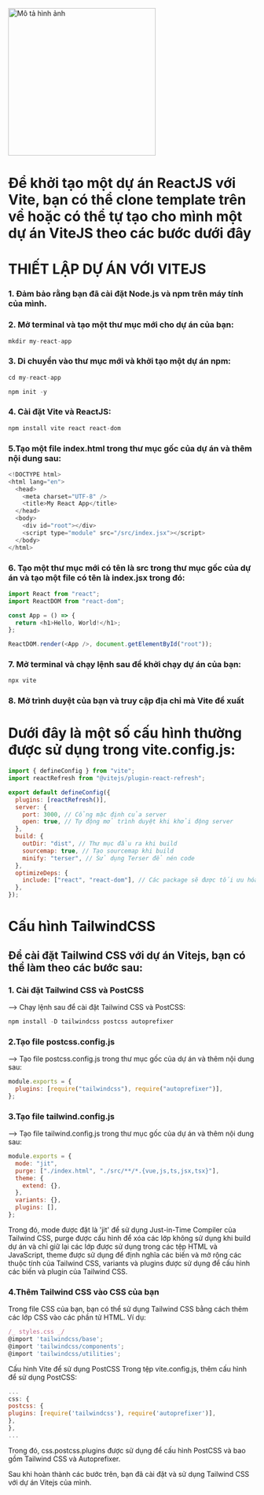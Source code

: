 <img src="https://user-images.githubusercontent.com/86196042/229306137-39955f86-026b-4ad7-829e-be0d6917ee2e.png" alt="Mô tả hình ảnh" height="300">

# Để khởi tạo một dự án ReactJS với Vite, bạn có thể clone template trên về hoặc có thể tự tạo cho mình một dự án ViteJS theo các bước dưới đây

# THIẾT LẬP DỰ ÁN VỚI VITEJS

### 1. Đảm bảo rằng bạn đã cài đặt Node.js và npm trên máy tính của mình.

### 2. Mở terminal và tạo một thư mục mới cho dự án của bạn:

```javascript
mkdir my-react-app
```

### 3. Di chuyển vào thư mục mới và khởi tạo một dự án npm:

```javascript
cd my-react-app
```

```javascript
npm init -y
```

### 4. Cài đặt Vite và ReactJS:

```javascript
npm install vite react react-dom
```

### 5.Tạo một file index.html trong thư mục gốc của dự án và thêm nội dung sau:

```javascript
<!DOCTYPE html>
<html lang="en">
  <head>
    <meta charset="UTF-8" />
    <title>My React App</title>
  </head>
  <body>
    <div id="root"></div>
    <script type="module" src="/src/index.jsx"></script>
  </body>
</html>
```

### 6. Tạo một thư mục mới có tên là src trong thư mục gốc của dự án và tạo một file có tên là index.jsx trong đó:

```javascript
import React from "react";
import ReactDOM from "react-dom";

const App = () => {
  return <h1>Hello, World!</h1>;
};

ReactDOM.render(<App />, document.getElementById("root"));
```

### 7. Mở terminal và chạy lệnh sau để khởi chạy dự án của bạn:

```javascript
npx vite
```

### 8. Mở trình duyệt của bạn và truy cập địa chỉ mà Vite đề xuất

# Dưới đây là một số cấu hình thường được sử dụng trong vite.config.js:

```javascript
import { defineConfig } from "vite";
import reactRefresh from "@vitejs/plugin-react-refresh";

export default defineConfig({
  plugins: [reactRefresh()],
  server: {
    port: 3000, // Cổng mặc định của server
    open: true, // Tự động mở trình duyệt khi khởi động server
  },
  build: {
    outDir: "dist", // Thư mục đầu ra khi build
    sourcemap: true, // Tạo sourcemap khi build
    minify: "terser", // Sử dụng Terser để nén code
  },
  optimizeDeps: {
    include: ["react", "react-dom"], // Các package sẽ được tối ưu hóa
  },
});
```

# Cấu hình TailwindCSS

## Để cài đặt Tailwind CSS với dự án Vitejs, bạn có thể làm theo các bước sau:

### 1. Cài đặt Tailwind CSS và PostCSS

--> Chạy lệnh sau để cài đặt Tailwind CSS và PostCSS:

```javascript
npm install -D tailwindcss postcss autoprefixer
```

### 2.Tạo file postcss.config.js

--> Tạo file postcss.config.js trong thư mục gốc của dự án và thêm nội dung sau:

```javascript
module.exports = {
  plugins: [require("tailwindcss"), require("autoprefixer")],
};
```

### 3.Tạo file tailwind.config.js

--> Tạo file tailwind.config.js trong thư mục gốc của dự án và thêm nội dung sau:

```javascript
module.exports = {
  mode: "jit",
  purge: ["./index.html", "./src/**/*.{vue,js,ts,jsx,tsx}"],
  theme: {
    extend: {},
  },
  variants: {},
  plugins: [],
};
```

Trong đó, mode được đặt là 'jit' để sử dụng Just-in-Time Compiler của Tailwind CSS, purge được cấu hình để xóa các lớp không sử dụng khi build dự án và chỉ giữ lại các lớp được sử dụng trong các tệp HTML và JavaScript, theme được sử dụng để định nghĩa các biến và mở rộng các thuộc tính của Tailwind CSS, variants và plugins được sử dụng để cấu hình các biến và plugin của Tailwind CSS.

### 4.Thêm Tailwind CSS vào CSS của bạn

Trong file CSS của bạn, bạn có thể sử dụng Tailwind CSS bằng cách thêm các lớp CSS vào các phần tử HTML. Ví dụ:

```javascript
/_ styles.css _/
@import 'tailwindcss/base';
@import 'tailwindcss/components';
@import 'tailwindcss/utilities';
```

Cấu hình Vite để sử dụng PostCSS
Trong tệp vite.config.js, thêm cấu hình để sử dụng PostCSS:

```javascript
...
css: {
postcss: {
plugins: [require('tailwindcss'), require('autoprefixer')],
},
},
...
```

Trong đó, css.postcss.plugins được sử dụng để cấu hình PostCSS và bao gồm Tailwind CSS và Autoprefixer.

Sau khi hoàn thành các bước trên, bạn đã cài đặt và sử dụng Tailwind CSS với dự án Vitejs của mình.
